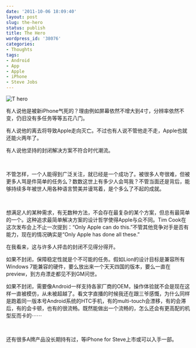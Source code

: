 ```yaml
---
date: '2011-10-06 18:09:40'
layout: post
slug: the-hero
status: publish
title: The Hero
wordpress_id: '38076'
categories:
- Thoughts
tags:
- Android
- App
- Apple
- iPhone
- Steve Jobs
---
```


![T hero](http://edwardtoday.files.wordpress.com/2011/10/t_hero.png)




有人说他是被新iPhone气死的？理由例如屏幕依然不增大到4寸，分辨率依然不变，仍旧没有多任务等等五花八门。




有人说他的离去将导致Apple走向灭亡。不过也有人说不管他走不走，Apple也就还能火两年了。




有人说他坚持的封闭解决方案不符合时代潮流。




 




不管怎样，一个人能得到广泛关注，就已经是一个成功了。被很多人夸很难，但被更多人骂是件简单的任务么？数数这世上有多少人会骂我？不管当面还是背后，能够持续多年被世人用各种语言赞美并谩骂着，是个多么了不起的成就。




 




想满足人的某种需求，有无数种方法，不会存在最复杂的某个方案，但总有最简单的一个。这种追求最简单解决方案的设计哲学使得Apple与众不同。Tim Cook在这次发布会上不止一次提到：“Only Apple can do this.”不管其他竞争对手是否有能力，现在的情况确实是“Only Apple has done all these.”




在我看来，这与许多人抨击的封闭不见得分得开。




如果不封闭，保障稳定性就是个不可能的任务。假如Lion的设计目标是兼容所有Windows 7能兼容的硬件，要么放出来一个天天四国的版本，要么一直在preview，到方舟漂走都见不到GM问世。




如果不封闭，需要像Android一样支持各家厂商的OEM，操作体验就不会是现在这样一直被模仿，从未被超越了。看文字直播的时候我还在跟三爷感慨，为什么同样是跑着同一版本号Android系统的HTC手机，有的multi-touch会漂移，有的会滞后，有的会卡顿，也有的很流畅。既然能做出一个流畅的，怎么还会有更高配的机型反而卡的⋯⋯




 




还有很多A牌产品没长期持有过，等iPhone for Steve上市或可以入手一部。
